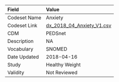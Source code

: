 |Field        |Value                     |
|:------------|:-------------------------|
|Codeset Name |Anxiety                   |
|Codeset Link |[dx_2018_04_Anxiety_V1.csv](https://github.com/PEDSnet/Variable-Dictionary/blob/main/conditions/dx_2018_04_Anxiety_V1.csv.csv)|
|CDM          |PEDSnet                   |
|Description  |NA                        |
|Vocabulary   |SNOMED                    |
|Date Updated |2018-04-16                |
|Study        |Healthy Weight            |
|Validity     |Not Reviewed              |
